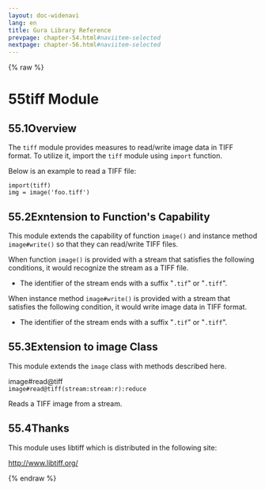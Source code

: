 ```yaml
---
layout: doc-widenavi
lang: en
title: Gura Library Reference
prevpage: chapter-54.html#naviitem-selected
nextpage: chapter-56.html#naviitem-selected
---
```

{% raw %}
<h1><span class="caption-index-1">55</span>tiff Module</h1>
<h2><span class="caption-index-2">55.1</span><a name="anchor-55-1"></a>Overview</h2>
<p>
The <code class="highlighter-rouge">tiff</code> module provides measures to read/write image data in TIFF format. To utilize it, import the <code class="highlighter-rouge">tiff</code> module using <code class="highlighter-rouge">import</code> function.
</p>
<p>
Below is an example to read a TIFF file:
</p>
<pre class="highlight"><code>import(tiff)
img = image('foo.tiff')
</code></pre>
<h2><span class="caption-index-2">55.2</span><a name="anchor-55-2"></a>Exntension to Function's Capability</h2>
<p>
This module extends the capability of function <code class="highlighter-rouge">image()</code> and instance method <code class="highlighter-rouge">image#write()</code> so that they can read/write TIFF files.
</p>
<p>
When function <code class="highlighter-rouge">image()</code> is provided with a stream that satisfies the following conditions, it would recognize the stream as a TIFF file.
</p>
<ul>
<li>The identifier of the stream ends with a suffix "<code class="highlighter-rouge">.tif</code>" or "<code class="highlighter-rouge">.tiff</code>".</li>
</ul>
<p>
When instance method <code class="highlighter-rouge">image#write()</code> is provided with a stream that satisfies the following condition, it would write image data in TIFF format.
</p>
<ul>
<li>The identifier of the stream ends with a suffix "<code class="highlighter-rouge">.tif</code>" or "<code class="highlighter-rouge">.tiff</code>".</li>
</ul>
<h2><span class="caption-index-2">55.3</span><a name="anchor-55-3"></a>Extension to image Class</h2>
<p>
This module extends the <code class="highlighter-rouge">image</code> class with methods described here.
</p>
<div class="h5">image#read@tiff</div>
<div class="mb-2"><i class="fas fa-caret-right mr-2"></i><code>image#read@tiff(stream:stream:r):reduce</code></div>
<p>
Reads a TIFF image from a stream.
</p>
<h2><span class="caption-index-2">55.4</span><a name="anchor-55-4"></a>Thanks</h2>
<p>
This module uses libtiff which is distributed in the following site:
</p>
<p>
<a href="http://www.libtiff.org/">http://www.libtiff.org/</a>
</p>
{% endraw %}
